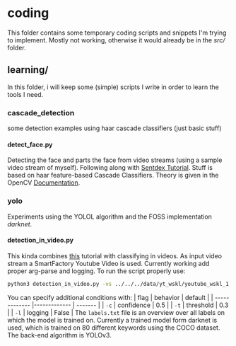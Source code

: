 # coding
This folder contains some temporary coding scripts and snippets I'm trying to
implement. Mostly not working, otherwise it would already be in the *src/*
folder.

## learning/

In this folder, i will keep some (simple) scripts I write in order to learn the
tools I need.

### cascade_detection

some detection examples using haar cascade classifiers (just basic stuff)

#### detect_face.py

Detecting the face and parts the face from video streams (using a sample video
stream of myself). Following along with 
[Sentdex Tutorial](https://pythonprogramming.net/haar-cascade-face-eye-detection-python-opencv-tutorial/).
Stuff is based on haar feature-based Cascade Classifiers. Theory is given in the OpenCV
[Documentation](https://docs.opencv.org/3.4/db/d28/tutorial_cascade_classifier.html).

### yolo

Experiments using the YOLOL algorithm and the FOSS implementation *darknet*. 

#### detection_in_video.py

This kinda combines
[this](https://www.pyimagesearch.com/2018/11/12/yolo-object-detection-with-opencv/)
tutorial with classifying in videos. As input video stream a SmartFactory
Youtube Video is used. Currently working add proper arg-parse and logging. To
run the script properly use:
```bash
python3 detection_in_video.py -vs ../../../data/yt_wskl/youtube_wskl_1.mp4
```
You can specify additional conditions with:
|  flag      |    behavior       |  default   	|
| ------------- |-------------  | ------- |
|    `-c`   |    confidence          | 0.5       |
|    `-t`   |    threshold          | 0.3       |
|    `-l`   |    logging          | False       |
The `labels.txt` file is an overview over all labels on which the model is
trained on. Currently a trained model form darknet is used, which is trained on
80 different keywords using the COCO dataset. The back-end algorithm is YOLOv3.


